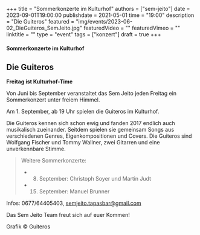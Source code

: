 +++
title = "Sommerkonzerte im Kulturhof"
authors = ["sem-jeito"]
date = 2023-09-01T19:00:00
publishdate = 2021-05-01
time = "19:00"
description = "Die Guiteros"
featured = "img/events/2023-06-02_DieGuiteros_SemJeito.jpg"
featuredVideo = ""
featuredVimeo = ""
linktitle = ""
type = "event"
tags = ["konzert"]
draft = true
+++


#### Sommerkonzerte im Kulturhof
## Die Guiteros

**Freitag ist Kulturhof-Time**

Von Juni bis September veranstaltet das Sem Jeito jeden Freitag ein Sommerkonzert unter freiem Himmel.

Am 1. September, ab 19 Uhr spielen die Guiteros im Kulturhof.

Die Guiteros kennen sich schon ewig und fanden 2017 endlich auch musikalisch zueinander. Seitdem spielen sie gemeinsam Songs aus verschiedenen Genres, Eigenkompositionen und Covers. Die Guiteros sind Wolfgang Fischer und Tommy Wallner, zwei Gitarren und eine unverkennbare Stimme.

>Weitere Sommerkonzerte:
>
> - 08. September: Christoph Soyer und Martin Judt
>
> - 15. September: Manuel Brunner


Infos: 0677/64405403, semjeito.tapasbar@gmail.com

Das Sem Jeito Team freut sich auf euer Kommen!

Grafik © Guiteros

